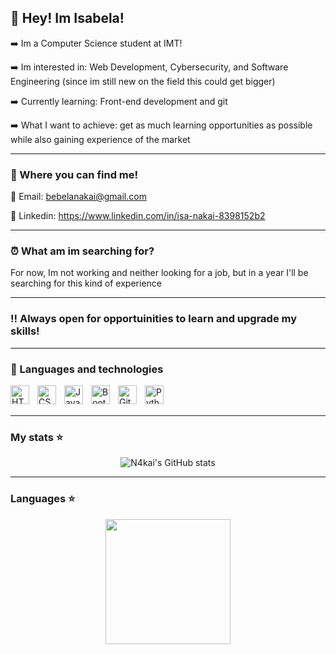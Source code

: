 ## 👋 Hey! Im Isabela!

➡️ Im a Computer Science student at IMT!

➡️ Im interested in: Web Development, Cybersecurity, and Software Engineering (since im still new on the field this could get bigger)

➡️ Currently learning: Front-end development and git

➡️ What I want to achieve: get as much learning opportunities as possible while also gaining experience of the market

---

### 👥 Where you can find me!

📧 Email: bebelanakai@gmail.com

🔗 Linkedin: https://www.linkedin.com/in/isa-nakai-8398152b2

---

### ⏰ What am im searching for?

For now, Im not working and neither looking for a job, but in a year I'll be searching for this kind of experience

---

### ‼️ Always open for opportuinities to learn and upgrade my skills!

---

### 🤖 Languages and technologies

<img 
    align="left" 
    alt="HTML"
    title="HTML" 
    width="30px" 
    style="padding-right: 10px;" 
    src="https://cdn.jsdelivr.net/gh/devicons/devicon@latest/icons/html5/html5-original.svg" 
/>
<img 
    align="left" 
    alt="CSS" 
    title="CSS"
    width="30px" 
    style="padding-right: 10px;" 
    src="https://cdn.jsdelivr.net/gh/devicons/devicon@latest/icons/css3/css3-original.svg" 
/>
<img 
    align="left" 
    alt="JavaScript" 
    title="JavaScript"
    width="30px" 
    style="padding-right: 10px;" 
    src="https://cdn.jsdelivr.net/gh/devicons/devicon@latest/icons/javascript/javascript-original.svg" 
/>
<img 
    align="left" 
    alt="Bootstrap"
    title="Bootstrap" 
    width="30px" 
    style="padding-right: 10px;" 
    src="https://cdn.jsdelivr.net/gh/devicons/devicon@latest/icons/bootstrap/bootstrap-original.svg" 
/>
<img 
    align="left" 
    alt="Git" 
    title="Git"
    width="30px" 
    style="padding-right: 10px;" 
    src="https://cdn.jsdelivr.net/gh/devicons/devicon@latest/icons/git/git-original.svg" 
/>
<img 
    align="left" 
    alt="Python" 
    title="Python"
    width="30px" 
    style="padding-right: 10px;" 
    src="https://cdn.jsdelivr.net/gh/devicons/devicon@latest/icons/python/python-original.svg" 
/>

<br/>
<br/>

---
### My stats ⭐

<div align="center">
<img alt="N4kai's GitHub stats" src="https://github-readme-stats.vercel.app/api?username=N4k4i&show_icons=true&theme=transparent"/>
</div>

---

### Languages ⭐
<div align="center">
<a href="https://github.com/n4kai/convoychat">
  <img height=200 align="center" src="https://github-readme-stats.vercel.app/api/top-langs?username=n4k4i&layout=compact&langs_count=8&card_width=320" />
</a>
</div>
